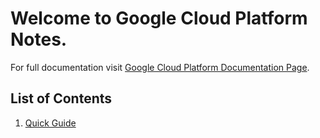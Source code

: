 # Welcome to Google Cloud Platform Notes.

For full documentation visit [Google Cloud Platform Documentation Page](https://cloud.google.com/docs).

## List of Contents

1. [Quick Guide](quick_guide.md)